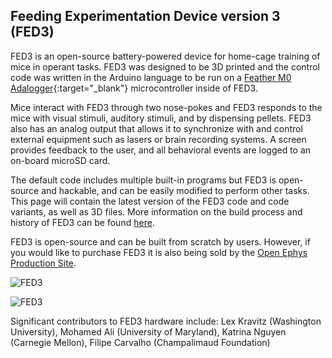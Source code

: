 ## Feeding Experimentation Device version 3 (FED3)

FED3 is an open-source battery-powered device for home-cage training of mice in operant tasks. FED3 was designed to be 3D printed and the control code was written in the Arduino language to be run on a [Feather M0 Adalogger](https://www.adafruit.com/product/2796){:target="_blank"} microcontroller inside of FED3.

Mice interact with FED3 through two nose-pokes and FED3 responds to the mice with visual stimuli, auditory stimuli, and by dispensing pellets. FED3 also has an analog output that allows it to synchronize with and control external equipment such as lasers or brain recording systems. A screen provides feedback to the user, and all behavioral events are logged to an on-board microSD card. 

The default code includes multiple built-in programs but FED3 is open-source and hackable, and can be easily modified to perform other tasks. This page will contain the latest version of the FED3 code and code variants, as well as 3D files.  More information on the build process and history of FED3 can be found [here](https://hackaday.io/project/106885-feeding-experimentation-device-3-fed3).

FED3 is open-source and can be built from scratch by users. However, if you would like to purchase FED3 it is also being sold by the [Open Ephys Production Site](https://open-ephys.org/fed3/fed3).  

![FED3](https://lh3.googleusercontent.com/pw/ACtC-3c2EJeoPQeivNZuvnyHQXTyHCt_50D3BiV4zlnHBTjWsE2O0lrmPtEacpNh--ouRnThKTK-tVCW7jkizILeXWHkbJmG_ZtQme_yMEzGQiF8YPEQ971hPdx0ixYvAM53v-NdDeOy1HB1jQ1fmDKbQWYdPw=w1206-h966-no?authuser=0)

![FED3](https://lh3.googleusercontent.com/pw/ACtC-3db0fUHRPNKlZF1dtDKbmvpJS8rSdWjRA2Dfcq_Ut-zFr79IExP2LEMyuNb5nM3-pnx7KiowgDGjbR-ww5scKbPOkK7bVetpQHxEnNelLnl26NSyOAAarZaQ2ut7eZAqZfllZBq0dUxI2uWSJrgQJ_wvA=w1233-h966-no?authuser=0)

Significant contributors to FED3 hardware include:
Lex Kravitz (Washington University), Mohamed Ali (University of Maryland), Katrina Nguyen (Carnegie Mellon), Filipe Carvalho (Champalimaud Foundation)

